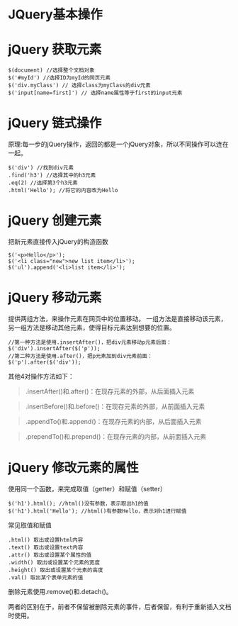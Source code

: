 # JQuery基本操作

# jQuery 获取元素
```
$(document) //选择整个文档对象
$('#myId') //选择ID为myId的网页元素
$('div.myClass') // 选择class为myClass的div元素 
$('input[name=first]') // 选择name属性等于first的input元素
```
# jQuery 链式操作
原理:每一步的jQuery操作，返回的都是一个jQuery对象，所以不同操作可以连在一起。
```
$('div') //找到div元素
.find('h3') //选择其中的h3元素
.eq(2) //选择第3个h3元素
.html('Hello'); //将它的内容改为Hello
```
# jQuery 创建元素
把新元素直接传入jQuery的构造函数
```
$('<p>Hello</p>');
$('<li class="new">new list item</li>');
$('ul').append('<li>list item</li>');
```
# jQuery 移动元素
提供两组方法，来操作元素在网页中的位置移动。
一组方法是直接移动该元素，另一组方法是移动其他元素，使得目标元素达到想要的位置。
```
//第一种方法是使用.insertAfter()，把div元素移动p元素后面：
$('div').insertAfter($('p'));
//第二种方法是使用.after()，把p元素加到div元素前面：
$('p').after($('div'));
```
其他4对操作方法如下：

> .insertAfter()和.after()：在现存元素的外部，从后面插入元素

> .insertBefore()和.before()：在现存元素的外部，从前面插入元素

> .appendTo()和.append()：在现存元素的内部，从后面插入元素

> .prependTo()和.prepend()：在现存元素的内部，从前面插入元素

# jQuery 修改元素的属性
使用同一个函数，来完成取值（getter）和赋值（setter）
```
$('h1').html(); //html()没有参数，表示取出h1的值
$('h1').html('Hello'); //html()有参数Hello，表示对h1进行赋值
```
常见取值和赋值
```
.html() 取出或设置html内容
.text() 取出或设置text内容
.attr() 取出或设置某个属性的值
.width() 取出或设置某个元素的宽度
.height() 取出或设置某个元素的高度
.val() 取出某个表单元素的值
```
删除元素使用.remove()和.detach()。

两者的区别在于，前者不保留被删除元素的事件，后者保留，有利于重新插入文档时使用。
